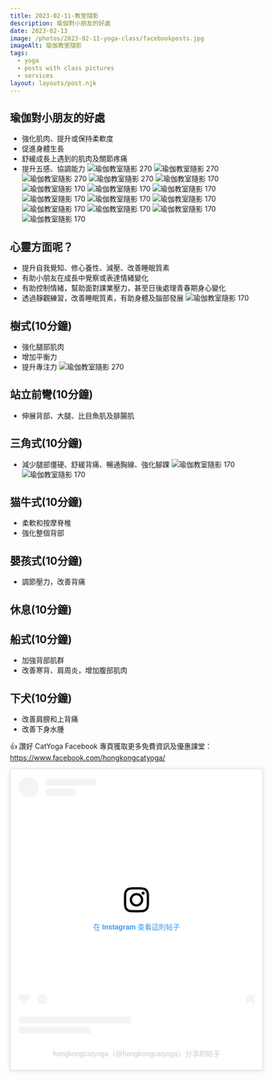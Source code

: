 ```yaml
---
title: 2023-02-11-教室隨影
description: 瑜伽對小朋友的好處
date: 2023-02-13
image: /photos/2023-02-11-yoga-class/facebookposts.jpg
imageAlt: 瑜伽教室隨影
tags:
  - yoga
  - posts with class pictures
  - services
layout: layouts/post.njk
---
```


## 瑜伽對小朋友的好處
- 強化肌肉、提升或保持柔軟度
- 促進身體生長
- 舒緩成長上遇到的肌肉及關節疼痛
- 提升五感、協調能力
![瑜伽教室隨影 270](/photos/2023-02-11-yoga-class/IMG_1496.jpg)
![瑜伽教室隨影 270](/photos/2023-02-11-yoga-class/IMG_1500.jpg)
![瑜伽教室隨影 270](/photos/2023-02-11-yoga-class/IMG_1517.jpg)
![瑜伽教室隨影 270](/photos/2023-02-11-yoga-class/IMG_1520.jpg)
![瑜伽教室隨影 170](/photos/2023-02-11-yoga-class/IMG_1524.jpg)
![瑜伽教室隨影 170](/photos/2023-02-11-yoga-class/IMG_1527.jpg)
![瑜伽教室隨影 170](/photos/2023-02-11-yoga-class/IMG_1529.jpg)
![瑜伽教室隨影 170](/photos/2023-02-11-yoga-class/IMG_1532.jpg)
![瑜伽教室隨影 170](/photos/2023-02-11-yoga-class/IMG_1533.jpg)
![瑜伽教室隨影 170](/photos/2023-02-11-yoga-class/IMG_1537.jpg)
![瑜伽教室隨影 170](/photos/2023-02-11-yoga-class/IMG_1544.jpg)
![瑜伽教室隨影 170](/photos/2023-02-11-yoga-class/IMG_1545.jpg)
![瑜伽教室隨影 170](/photos/2023-02-11-yoga-class/IMG_1547.jpg)
![瑜伽教室隨影 170](/photos/2023-02-11-yoga-class/IMG_1552.jpg)
![瑜伽教室隨影 170](/photos/2023-02-11-yoga-class/IMG_1554.jpg)
## 心靈方面呢？
- 提升自我覺知、修心養性、減壓、改善睡眠質素
- 有助小朋友在成長中覺察或表達情緒變化
- 有助控制情緒，幫助面對課業壓力，甚至日後處理青春期身心變化
- 透過靜觀練習，改善睡眠質素，有助身體及腦部發展
![瑜伽教室隨影 170](/photos/2023-02-11-yoga-class/IMG_1497.jpg)
## 樹式(10分鐘)
- 強化腿部肌肉
- 增加平衡力
- 提升專注力
![瑜伽教室隨影 270](/photos/2023-02-11-yoga-class/IMG_1481.jpg)
## 站立前彎(10分鐘)
- 伸展背部、大腿、比目魚肌及腓腸肌

## 三角式(10分鐘)
- 減少腿部僵硬、舒緩背痛、暢通胸線、強化腳踝
![瑜伽教室隨影 170](/photos/2023-02-11-yoga-class/IMG_1511.jpg)![瑜伽教室隨影 170](/photos/2023-02-11-yoga-class/IMG_1512.jpg)
## 猫牛式(10分鐘)
- 柔軟和按摩脊椎
- 強化整個背部

## 嬰孩式(10分鐘)
- 調節壓力，改善背痛

## 休息(10分鐘)

## 船式(10分鐘)
- 加強背部肌群
- 改善寒背、肩周炎，增加腹部肌肉
## 下犬(10分鐘)
- 改善肩膀和上背痛
- 改善下身水腫

👍 讚好 CatYoga Facebook 專頁獲取更多免費資訊及優惠課堂：
https://www.facebook.com/hongkongcatyoga/

<blockquote class="instagram-media" data-instgrm-captioned data-instgrm-permalink="https://www.instagram.com/p/Ce5TdA3pIS3/?utm_source=ig_embed&amp;utm_campaign=loading" data-instgrm-version="14" style=" background:#FFF; border:0; border-radius:3px; box-shadow:0 0 1px 0 rgba(0,0,0,0.5),0 1px 10px 0 rgba(0,0,0,0.15); margin: 1px; max-width:540px; min-width:326px; padding:0; width:99.375%; width:-webkit-calc(100% - 2px); width:calc(100% - 2px);"><div style="padding:16px;"> <a href="https://www.instagram.com/p/Ce5TdA3pIS3/?utm_source=ig_embed&amp;utm_campaign=loading" style=" background:#FFFFFF; line-height:0; padding:0 0; text-align:center; text-decoration:none; width:100%;" target="_blank"> <div style=" display: flex; flex-direction: row; align-items: center;"> <div style="background-color: #F4F4F4; border-radius: 50%; flex-grow: 0; height: 40px; margin-right: 14px; width: 40px;"></div> <div style="display: flex; flex-direction: column; flex-grow: 1; justify-content: center;"> <div style=" background-color: #F4F4F4; border-radius: 4px; flex-grow: 0; height: 14px; margin-bottom: 6px; width: 100px;"></div> <div style=" background-color: #F4F4F4; border-radius: 4px; flex-grow: 0; height: 14px; width: 60px;"></div></div></div><div style="padding: 19% 0;"></div> <div style="display:block; height:50px; margin:0 auto 12px; width:50px;"><svg width="50px" height="50px" viewBox="0 0 60 60" version="1.1" xmlns="https://www.w3.org/2000/svg" xmlns:xlink="https://www.w3.org/1999/xlink"><g stroke="none" stroke-width="1" fill="none" fill-rule="evenodd"><g transform="translate(-511.000000, -20.000000)" fill="#000000"><g><path d="M556.869,30.41 C554.814,30.41 553.148,32.076 553.148,34.131 C553.148,36.186 554.814,37.852 556.869,37.852 C558.924,37.852 560.59,36.186 560.59,34.131 C560.59,32.076 558.924,30.41 556.869,30.41 M541,60.657 C535.114,60.657 530.342,55.887 530.342,50 C530.342,44.114 535.114,39.342 541,39.342 C546.887,39.342 551.658,44.114 551.658,50 C551.658,55.887 546.887,60.657 541,60.657 M541,33.886 C532.1,33.886 524.886,41.1 524.886,50 C524.886,58.899 532.1,66.113 541,66.113 C549.9,66.113 557.115,58.899 557.115,50 C557.115,41.1 549.9,33.886 541,33.886 M565.378,62.101 C565.244,65.022 564.756,66.606 564.346,67.663 C563.803,69.06 563.154,70.057 562.106,71.106 C561.058,72.155 560.06,72.803 558.662,73.347 C557.607,73.757 556.021,74.244 553.102,74.378 C549.944,74.521 548.997,74.552 541,74.552 C533.003,74.552 532.056,74.521 528.898,74.378 C525.979,74.244 524.393,73.757 523.338,73.347 C521.94,72.803 520.942,72.155 519.894,71.106 C518.846,70.057 518.197,69.06 517.654,67.663 C517.244,66.606 516.755,65.022 516.623,62.101 C516.479,58.943 516.448,57.996 516.448,50 C516.448,42.003 516.479,41.056 516.623,37.899 C516.755,34.978 517.244,33.391 517.654,32.338 C518.197,30.938 518.846,29.942 519.894,28.894 C520.942,27.846 521.94,27.196 523.338,26.654 C524.393,26.244 525.979,25.756 528.898,25.623 C532.057,25.479 533.004,25.448 541,25.448 C548.997,25.448 549.943,25.479 553.102,25.623 C556.021,25.756 557.607,26.244 558.662,26.654 C560.06,27.196 561.058,27.846 562.106,28.894 C563.154,29.942 563.803,30.938 564.346,32.338 C564.756,33.391 565.244,34.978 565.378,37.899 C565.522,41.056 565.552,42.003 565.552,50 C565.552,57.996 565.522,58.943 565.378,62.101 M570.82,37.631 C570.674,34.438 570.167,32.258 569.425,30.349 C568.659,28.377 567.633,26.702 565.965,25.035 C564.297,23.368 562.623,22.342 560.652,21.575 C558.743,20.834 556.562,20.326 553.369,20.18 C550.169,20.033 549.148,20 541,20 C532.853,20 531.831,20.033 528.631,20.18 C525.438,20.326 523.257,20.834 521.349,21.575 C519.376,22.342 517.703,23.368 516.035,25.035 C514.368,26.702 513.342,28.377 512.574,30.349 C511.834,32.258 511.326,34.438 511.181,37.631 C511.035,40.831 511,41.851 511,50 C511,58.147 511.035,59.17 511.181,62.369 C511.326,65.562 511.834,67.743 512.574,69.651 C513.342,71.625 514.368,73.296 516.035,74.965 C517.703,76.634 519.376,77.658 521.349,78.425 C523.257,79.167 525.438,79.673 528.631,79.82 C531.831,79.965 532.853,80.001 541,80.001 C549.148,80.001 550.169,79.965 553.369,79.82 C556.562,79.673 558.743,79.167 560.652,78.425 C562.623,77.658 564.297,76.634 565.965,74.965 C567.633,73.296 568.659,71.625 569.425,69.651 C570.167,67.743 570.674,65.562 570.82,62.369 C570.966,59.17 571,58.147 571,50 C571,41.851 570.966,40.831 570.82,37.631"></path></g></g></g></svg></div><div style="padding-top: 8px;"> <div style=" color:#3897f0; font-family:Arial,sans-serif; font-size:14px; font-style:normal; font-weight:550; line-height:18px;">在 Instagram 查看這則帖子</div></div><div style="padding: 12.5% 0;"></div> <div style="display: flex; flex-direction: row; margin-bottom: 14px; align-items: center;"><div> <div style="background-color: #F4F4F4; border-radius: 50%; height: 12.5px; width: 12.5px; transform: translateX(0px) translateY(7px);"></div> <div style="background-color: #F4F4F4; height: 12.5px; transform: rotate(-45deg) translateX(3px) translateY(1px); width: 12.5px; flex-grow: 0; margin-right: 14px; margin-left: 2px;"></div> <div style="background-color: #F4F4F4; border-radius: 50%; height: 12.5px; width: 12.5px; transform: translateX(9px) translateY(-18px);"></div></div><div style="margin-left: 8px;"> <div style=" background-color: #F4F4F4; border-radius: 50%; flex-grow: 0; height: 20px; width: 20px;"></div> <div style=" width: 0; height: 0; border-top: 2px solid transparent; border-left: 6px solid #f4f4f4; border-bottom: 2px solid transparent; transform: translateX(16px) translateY(-4px) rotate(30deg)"></div></div><div style="margin-left: auto;"> <div style=" width: 0px; border-top: 8px solid #F4F4F4; border-right: 8px solid transparent; transform: translateY(16px);"></div> <div style=" background-color: #F4F4F4; flex-grow: 0; height: 12px; width: 16px; transform: translateY(-4px);"></div> <div style=" width: 0; height: 0; border-top: 8px solid #F4F4F4; border-left: 8px solid transparent; transform: translateY(-4px) translateX(8px);"></div></div></div> <div style="display: flex; flex-direction: column; flex-grow: 1; justify-content: center; margin-bottom: 24px;"> <div style=" background-color: #F4F4F4; border-radius: 4px; flex-grow: 0; height: 14px; margin-bottom: 6px; width: 224px;"></div> <div style=" background-color: #F4F4F4; border-radius: 4px; flex-grow: 0; height: 14px; width: 144px;"></div></div></a><p style=" color:#c9c8cd; font-family:Arial,sans-serif; font-size:14px; line-height:17px; margin-bottom:0; margin-top:8px; overflow:hidden; padding:8px 0 7px; text-align:center; text-overflow:ellipsis; white-space:nowrap;"><a href="https://www.instagram.com/p/Ce5TdA3pIS3/?utm_source=ig_embed&amp;utm_campaign=loading" style=" color:#c9c8cd; font-family:Arial,sans-serif; font-size:14px; font-style:normal; font-weight:normal; line-height:17px; text-decoration:none;" target="_blank">hongkongcatyoga（@hongkongcatyoga）分享的帖子</a></p></div></blockquote> <script async src="//www.instagram.com/embed.js"></script>

